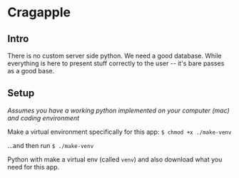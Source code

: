 
# Cragapple

## Intro
There is no custom server side python.  We need a good database.  While everything is here to present stuff correctly to the user -- it's bare passes as a good base.


## Setup

*Assumes you have a working python implemented on your computer (mac) and coding environment*

Make a virtual environment specifically for this app:
```$ chmod +x ./make-venv```

...and then run
```$ ./make-venv```

Python with make a virtual env (called `venv`) and also download what you need for this app.

